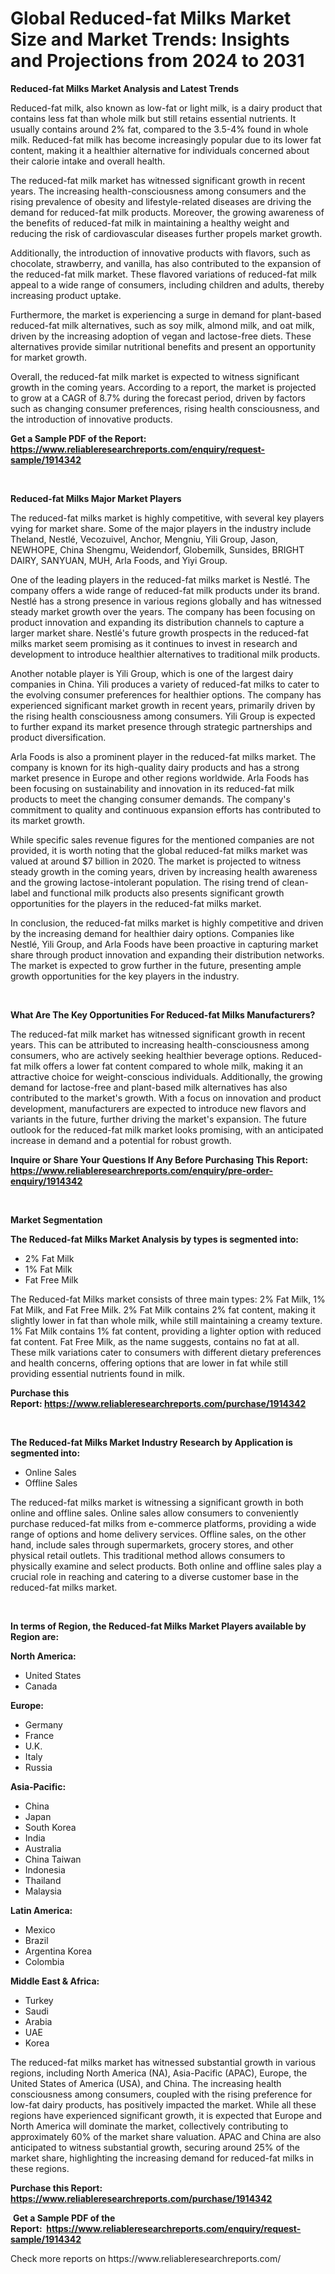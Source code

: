 <p><h1>Global Reduced-fat Milks Market Size and Market Trends: Insights and Projections from 2024 to 2031</h1></p><p><strong>Reduced-fat Milks Market Analysis and Latest Trends</strong></p>
<p><p>Reduced-fat milk, also known as low-fat or light milk, is a dairy product that contains less fat than whole milk but still retains essential nutrients. It usually contains around 2% fat, compared to the 3.5-4% found in whole milk. Reduced-fat milk has become increasingly popular due to its lower fat content, making it a healthier alternative for individuals concerned about their calorie intake and overall health.</p><p>The reduced-fat milk market has witnessed significant growth in recent years. The increasing health-consciousness among consumers and the rising prevalence of obesity and lifestyle-related diseases are driving the demand for reduced-fat milk products. Moreover, the growing awareness of the benefits of reduced-fat milk in maintaining a healthy weight and reducing the risk of cardiovascular diseases further propels market growth.</p><p>Additionally, the introduction of innovative products with flavors, such as chocolate, strawberry, and vanilla, has also contributed to the expansion of the reduced-fat milk market. These flavored variations of reduced-fat milk appeal to a wide range of consumers, including children and adults, thereby increasing product uptake.</p><p>Furthermore, the market is experiencing a surge in demand for plant-based reduced-fat milk alternatives, such as soy milk, almond milk, and oat milk, driven by the increasing adoption of vegan and lactose-free diets. These alternatives provide similar nutritional benefits and present an opportunity for market growth.</p><p>Overall, the reduced-fat milk market is expected to witness significant growth in the coming years. According to a report, the market is projected to grow at a CAGR of 8.7% during the forecast period, driven by factors such as changing consumer preferences, rising health consciousness, and the introduction of innovative products.</p></p>
<p><strong>Get a Sample PDF of the Report:&nbsp; <a href="https://www.reliableresearchreports.com/enquiry/request-sample/1914342">https://www.reliableresearchreports.com/enquiry/request-sample/1914342</a></strong></p>
<p>&nbsp;</p>
<p><strong>Reduced-fat Milks Major Market Players</strong></p>
<p><p>The reduced-fat milks market is highly competitive, with several key players vying for market share. Some of the major players in the industry include Theland, Nestlé, Vecozuivel, Anchor, Mengniu, Yili Group, Jason, NEWHOPE, China Shengmu, Weidendorf, Globemilk, Sunsides, BRIGHT DAIRY, SANYUAN, MUH, Arla Foods, and Yiyi Group.</p><p>One of the leading players in the reduced-fat milks market is Nestlé. The company offers a wide range of reduced-fat milk products under its brand. Nestlé has a strong presence in various regions globally and has witnessed steady market growth over the years. The company has been focusing on product innovation and expanding its distribution channels to capture a larger market share. Nestlé's future growth prospects in the reduced-fat milks market seem promising as it continues to invest in research and development to introduce healthier alternatives to traditional milk products.</p><p>Another notable player is Yili Group, which is one of the largest dairy companies in China. Yili produces a variety of reduced-fat milks to cater to the evolving consumer preferences for healthier options. The company has experienced significant market growth in recent years, primarily driven by the rising health consciousness among consumers. Yili Group is expected to further expand its market presence through strategic partnerships and product diversification.</p><p>Arla Foods is also a prominent player in the reduced-fat milks market. The company is known for its high-quality dairy products and has a strong market presence in Europe and other regions worldwide. Arla Foods has been focusing on sustainability and innovation in its reduced-fat milk products to meet the changing consumer demands. The company's commitment to quality and continuous expansion efforts has contributed to its market growth.</p><p>While specific sales revenue figures for the mentioned companies are not provided, it is worth noting that the global reduced-fat milks market was valued at around $7 billion in 2020. The market is projected to witness steady growth in the coming years, driven by increasing health awareness and the growing lactose-intolerant population. The rising trend of clean-label and functional milk products also presents significant growth opportunities for the players in the reduced-fat milks market.</p><p>In conclusion, the reduced-fat milks market is highly competitive and driven by the increasing demand for healthier dairy options. Companies like Nestlé, Yili Group, and Arla Foods have been proactive in capturing market share through product innovation and expanding their distribution networks. The market is expected to grow further in the future, presenting ample growth opportunities for the key players in the industry.</p></p>
<p>&nbsp;</p>
<p><strong>What Are The Key Opportunities For Reduced-fat Milks Manufacturers?</strong></p>
<p><p>The reduced-fat milk market has witnessed significant growth in recent years. This can be attributed to increasing health-consciousness among consumers, who are actively seeking healthier beverage options. Reduced-fat milk offers a lower fat content compared to whole milk, making it an attractive choice for weight-conscious individuals. Additionally, the growing demand for lactose-free and plant-based milk alternatives has also contributed to the market's growth. With a focus on innovation and product development, manufacturers are expected to introduce new flavors and variants in the future, further driving the market's expansion. The future outlook for the reduced-fat milk market looks promising, with an anticipated increase in demand and a potential for robust growth.</p></p>
<p><strong>Inquire or Share Your Questions If Any Before Purchasing This Report: <a href="https://www.reliableresearchreports.com/enquiry/pre-order-enquiry/1914342">https://www.reliableresearchreports.com/enquiry/pre-order-enquiry/1914342</a></strong></p>
<p>&nbsp;</p>
<p><strong>Market Segmentation</strong></p>
<p><strong>The Reduced-fat Milks Market Analysis by types is segmented into:</strong></p>
<p><ul><li>2% Fat Milk</li><li>1% Fat Milk</li><li>Fat Free Milk</li></ul></p>
<p><p>The Reduced-fat Milks market consists of three main types: 2% Fat Milk, 1% Fat Milk, and Fat Free Milk. 2% Fat Milk contains 2% fat content, making it slightly lower in fat than whole milk, while still maintaining a creamy texture. 1% Fat Milk contains 1% fat content, providing a lighter option with reduced fat content. Fat Free Milk, as the name suggests, contains no fat at all. These milk variations cater to consumers with different dietary preferences and health concerns, offering options that are lower in fat while still providing essential nutrients found in milk.</p></p>
<p><strong>Purchase this Report:&nbsp;<a href="https://www.reliableresearchreports.com/purchase/1914342">https://www.reliableresearchreports.com/purchase/1914342</a></strong></p>
<p>&nbsp;</p>
<p><strong>The Reduced-fat Milks Market Industry Research by Application is segmented into:</strong></p>
<p><ul><li>Online Sales</li><li>Offline Sales</li></ul></p>
<p><p>The reduced-fat milks market is witnessing a significant growth in both online and offline sales. Online sales allow consumers to conveniently purchase reduced-fat milks from e-commerce platforms, providing a wide range of options and home delivery services. Offline sales, on the other hand, include sales through supermarkets, grocery stores, and other physical retail outlets. This traditional method allows consumers to physically examine and select products. Both online and offline sales play a crucial role in reaching and catering to a diverse customer base in the reduced-fat milks market.</p></p>
<p>&nbsp;</p>
<p><strong>In terms of Region, the Reduced-fat Milks Market Players available by Region are:</strong></p>
<p>
    <p> <strong> North America: </strong>
        <ul>
            <li>United States</li>
            <li>Canada</li>
        </ul>
        </p> 
    <p> <strong> Europe: </strong>
        <ul>
            <li>Germany</li>
            <li>France</li>
            <li>U.K.</li>
            <li>Italy</li>
            <li>Russia</li>
        </ul>
        </p> 
    <p> <strong> Asia-Pacific: </strong>
        <ul>
            <li>China</li>
            <li>Japan</li>
            <li>South Korea</li>
            <li>India</li>
            <li>Australia</li>
            <li>China Taiwan</li>
            <li>Indonesia</li>
            <li>Thailand</li>
            <li>Malaysia</li>
        </ul>
        </p> 
    <p> <strong> Latin America: </strong>
        <ul>
            <li>Mexico</li>
            <li>Brazil</li>
            <li>Argentina Korea</li>
            <li>Colombia</li>
        </ul>
        </p> 
    <p> <strong> Middle East & Africa: </strong>
        <ul>
            <li>Turkey</li>
            <li>Saudi</li>
            <li>Arabia</li>
            <li>UAE</li>
            <li>Korea</li>
        </ul>
    </p>
    </p>
<p><p>The reduced-fat milks market has witnessed substantial growth in various regions, including North America (NA), Asia-Pacific (APAC), Europe, the United States of America (USA), and China. The increasing health consciousness among consumers, coupled with the rising preference for low-fat dairy products, has positively impacted the market. While all these regions have experienced significant growth, it is expected that Europe and North America will dominate the market, collectively contributing to approximately 60% of the market share valuation. APAC and China are also anticipated to witness substantial growth, securing around 25% of the market share, highlighting the increasing demand for reduced-fat milks in these regions.</p></p>
<p><strong>Purchase this Report: <a href="https://www.reliableresearchreports.com/purchase/1914342">https://www.reliableresearchreports.com/purchase/1914342</a></strong></p>
<p>&nbsp;<strong>Get a Sample PDF of the Report:&nbsp;&nbsp;<a href="https://www.reliableresearchreports.com/enquiry/request-sample/1914342">https://www.reliableresearchreports.com/enquiry/request-sample/1914342</a></strong></p>
<p><strong></strong></p>
<p>Check more reports on https://www.reliableresearchreports.com/</p>